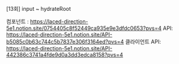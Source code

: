 [13회] input ~ hydrateRoot

컴포넌트 : https://laced-direction-5e1.notion.site/0754405c8f52449ca935e9e3dfdc0653?pvs=4
API: https://laced-direction-5e1.notion.site/API-b5085c0b63c744c5b7837e306f3164ed?pvs=4
클라이언트 API: https://laced-direction-5e1.notion.site/API-442386c3741a4fde9d0a3dd3edca8158?pvs=4
